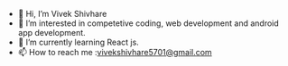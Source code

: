 - 👋 Hi, I’m Vivek Shivhare
- 👀 I’m interested in competetive coding, web development and android app development.
- 🌱 I’m currently learning React js. 
- 📫 How to reach me :vivekshivhare5701@gmail.com

<!---
vivekk-dev/vivekk-dev is a ✨ special ✨ repository because its `README.md` (this file) appears on your GitHub profile.
You can click the Preview link to take a look at your changes.
--->
